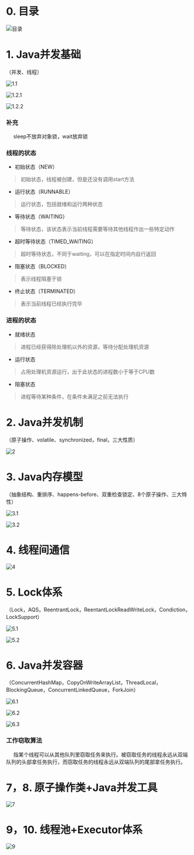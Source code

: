 # 0.  目录

![目录](https://github.com/daxiaoHe-Girls/daxiaoHe-Girls.github.io/blob/master/images/images_%E5%B9%B6%E5%8F%91/%E7%9B%AE%E5%BD%95.jpg)

# 1.  Java并发基础
（并发、线程）

![1.1](https://github.com/daxiaoHe-Girls/daxiaoHe-Girls.github.io/blob/master/images/images_%E5%B9%B6%E5%8F%91/1.1.jpg)

![1.2.1](https://github.com/daxiaoHe-Girls/daxiaoHe-Girls.github.io/blob/master/images/images_%E5%B9%B6%E5%8F%91/1.2.1.jpg)

![1.2.2](https://github.com/daxiaoHe-Girls/daxiaoHe-Girls.github.io/blob/master/images/images_%E5%B9%B6%E5%8F%91/1.2.2.jpg)

### 补充
&nbsp;&nbsp;&nbsp;&nbsp;
sleep不放弃对象锁，wait放弃锁

### 线程的状态
- 初始状态（NEW）

> 初始状态，线程被创建，但是还没有调用start方法

- 运行状态（RUNNABLE）

> 运行状态，包括就绪和运行两种状态

- 等待状态（WAITING）

> 等待状态，该状态表示当前线程需要等待其他线程作出一些特定动作

- 超时等待状态（TIMED_WAITING）

> 超时等待状态，不同于waiting，可以在指定时间内自行返回

- 阻塞状态（BLOCKED）

> 表示线程阻塞于锁

- 终止状态（TERMINATED）

> 表示当前线程已经执行完毕

### 进程的状态
- 就绪状态

> 进程已经获得除处理机以外的资源，等待分配处理机资源

- 运行状态

> 占用处理机资源运行，出于此状态的进程数小于等于CPU数

- 阻塞状态

> 进程等待某种条件，在条件未满足之前无法执行


# 2.  Java并发机制
（原子操作、volatile、synchronized，final，三大性质）

![2](https://github.com/daxiaoHe-Girls/daxiaoHe-Girls.github.io/blob/master/images/images_%E5%B9%B6%E5%8F%91/2.jpg)

# 3.  Java内存模型
（抽象结构、重排序、happens-before、双重检查锁定、8个原子操作、三大特性）

![3.1](https://github.com/daxiaoHe-Girls/daxiaoHe-Girls.github.io/blob/master/images/images_%E5%B9%B6%E5%8F%91/3.1.jpg)

![3.2](https://github.com/daxiaoHe-Girls/daxiaoHe-Girls.github.io/blob/master/images/images_%E5%B9%B6%E5%8F%91/3.2.jpg)

# 4.  线程间通信

![4](https://github.com/daxiaoHe-Girls/daxiaoHe-Girls.github.io/blob/master/images/images_%E5%B9%B6%E5%8F%91/4.jpg)

# 5.  Lock体系
（Lock，AQS，ReentrantLock，ReentantLockReadWriteLock，Condiction，LockSupport）

![5.1](https://github.com/daxiaoHe-Girls/daxiaoHe-Girls.github.io/blob/master/images/images_%E5%B9%B6%E5%8F%91/5.1.jpg)

![5.2](https://github.com/daxiaoHe-Girls/daxiaoHe-Girls.github.io/blob/master/images/images_%E5%B9%B6%E5%8F%91/5.2.jpg)

# 6.  Java并发容器
（ConcurrentHashMap，CopyOnWriteArrayList，ThreadLocal，BlockingQueue，ConcurrentLinkedQueue，ForkJoin）

![6.1](https://github.com/daxiaoHe-Girls/daxiaoHe-Girls.github.io/blob/master/images/images_%E5%B9%B6%E5%8F%91/6.1.jpg)

![6.2](https://github.com/daxiaoHe-Girls/daxiaoHe-Girls.github.io/blob/master/images/images_%E5%B9%B6%E5%8F%91/6.2.jpg)

![6.3](https://github.com/daxiaoHe-Girls/daxiaoHe-Girls.github.io/blob/master/images/images_%E5%B9%B6%E5%8F%91/6.3.jpg)

### 工作窃取算法
&nbsp;&nbsp;&nbsp;&nbsp;
指某个线程可以从其他队列里窃取任务来执行。被窃取任务的线程永远从双端队列的头部拿任务执行，而窃取任务的线程永远从双端队列的尾部拿任务执行。

# 7，8.  原子操作类+Java并发工具

![7](https://github.com/daxiaoHe-Girls/daxiaoHe-Girls.github.io/blob/master/images/images_%E5%B9%B6%E5%8F%91/7.jpg)


# 9，10.  线程池+Executor体系

![9](https://github.com/daxiaoHe-Girls/daxiaoHe-Girls.github.io/blob/master/images/images_%E5%B9%B6%E5%8F%91/9.jpg)

